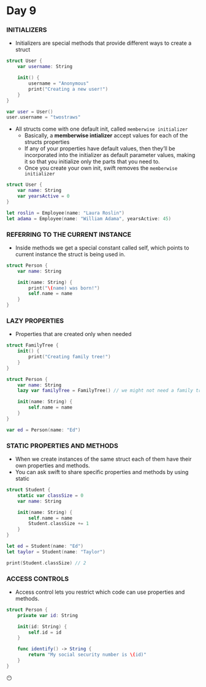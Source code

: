 # Day 9

### INITIALIZERS
- Initializers are special methods that provide different ways to create a struct
```swift
struct User {
    var username: String

    init() {
        username = "Anonymous"
        print("Creating a new user!")
    }
}

var user = User()
user.username = "twostraws"
```

- All structs come with one default init, called `memberwise initializer`
    - Basically, a **memberwise intializer** accept values for each of the structs properties
    - If any of your properties have default values, then they’ll be incorporated into the initializer as default parameter values, making it so that you initialize only the parts that you need to.
    - Once you create your own init, swift removes the `memberwise initializer`

```swift
struct User {
    var name: String
    var yearsActive = 0
}

let roslin = Employee(name: "Laura Roslin")
let adama = Employee(name: "William Adama", yearsActive: 45)
```

### REFERRING TO THE CURRENT INSTANCE
- Inside methods we get a special constant called self, which points to current instance the struct is being used in.

```swift
struct Person {
    var name: String

    init(name: String) {
        print("\(name) was born!")
        self.name = name
    }
}
```
### LAZY PROPERTIES
- Properties that are created only when needed

```swift
struct FamilyTree {
    init() {
        print("Creating family tree!")
    }
}

struct Person {
    var name: String
    lazy var familyTree = FamilyTree() // we might not need a family tree for every person

    init(name: String) {
        self.name = name
    }
}

var ed = Person(name: "Ed")
```
### STATIC PROPERTIES AND METHODS
- When we create instances of the same struct each of them have their own properties and methods. 
- You can ask swift to share specific properties and methods by using static

```swift
struct Student {
    static var classSize = 0
    var name: String

    init(name: String) {
        self.name = name
        Student.classSize += 1
    }
}

let ed = Student(name: "Ed")
let taylor = Student(name: "Taylor")

print(Student.classSize) // 2
```
### ACCESS CONTROLS
- Access control lets you restrict which code can use properties and methods.

```swift
struct Person {
    private var id: String

    init(id: String) {
        self.id = id
    }

    func identify() -> String {
        return "My social security number is \(id)"
    }
}
```

:no_mouth:
